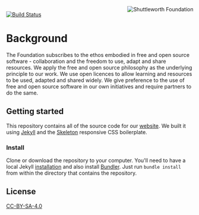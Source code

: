 <a href="https://shuttleworthfoundation.org/">
    <img src="https://github.com/ShuttleworthFoundation/shuttleworthfoundation.org/blob/master/images/icon.png" alt="Shuttleworth Foundation"
         title="Shuttleworth Foundation" align="right" />
</a>

[![Build Status](https://travis-ci.org/ShuttleworthFoundation/shuttleworthfoundation.org.svg?branch=master)](https://travis-ci.org/ShuttleworthFoundation/shuttleworthfoundation.org)

# Background

The Foundation subscribes to the ethos embodied in free and open source software - collaboration and the freedom to use, adapt and share resources. We apply the free and open source philosophy as the underlying principle to our work. We use open licences to allow learning and resources to be used, adapted and shared widely. We give preference to the use of free and open source software in our own initiatives and require partners to do the same.

## Getting started

This repository contains all of the source code for our [website](https://shuttleworthfoundation.org/). We built it using [Jekyll](https://jekyllrb.com) and the [Skeleton](http://getskeleton.com) responsive CSS boilerplate.

### Install

Clone or download the repository to your computer. You'll need to have a local Jekyll [installation](https://jekyllrb.com/docs/installation/) and also install [Bundler](https://jekyllrb.com/docs/installation/). Just run `bundle install` from within the directory that contains the repository.


## License

[CC-BY-SA-4.0](https://github.com/ShuttleworthFoundation/shuttleworthfoundation.org/LICENSE)